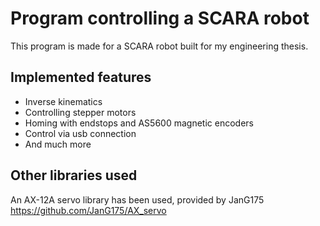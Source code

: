 # Program controlling a SCARA robot

This program is made for a SCARA robot built for my engineering thesis.

## Implemented features
- Inverse kinematics
- Controlling stepper motors
- Homing with endstops and AS5600 magnetic encoders
- Control via usb connection
- And much more

## Other libraries used

An AX-12A servo library has been used, provided by JanG175
https://github.com/JanG175/AX_servo
